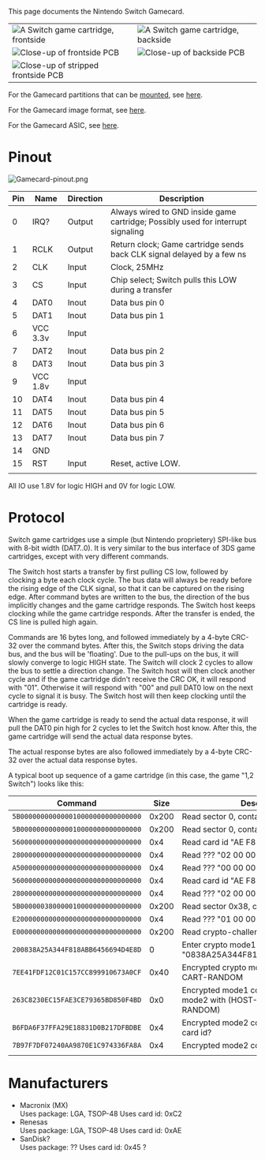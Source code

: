 This page documents the Nintendo Switch Gamecard.

|                                                                                                     |                                                                                         |
| --------------------------------------------------------------------------------------------------- | --------------------------------------------------------------------------------------- |
| ![A Switch game cartridge, frontside](ZeldaFront.jpg "A Switch game cartridge, frontside")          | ![A Switch game cartridge, backside](ZeldaBack.jpg "A Switch game cartridge, backside") |
| ![Close-up of frontside PCB](CartridgeFront.jpeg "Close-up of frontside PCB")                       | ![Close-up of backside PCB](CartridgeBack.jpeg "Close-up of backside PCB")              |
| ![Close-up of stripped frontside PCB](CartridgeFrontBare.jpeg "Close-up of stripped frontside PCB") |                                                                                         |

For the Gamecard partitions that can be
[mounted](Filesystem%20services.md "wikilink"), see
[here](Gamecard%20Partition.md "wikilink").

For the Gamecard image format, see
[here](Gamecard%20Format.md "wikilink").

For the Gamecard ASIC, see [here](Gamecard%20ASIC.md "wikilink").

# Pinout

![Gamecard-pinout.png](Gamecard-pinout.png "Gamecard-pinout.png")

| Pin | Name     | Direction | Description                                                                      |
| --- | -------- | --------- | -------------------------------------------------------------------------------- |
| 0   | IRQ?     | Output    | Always wired to GND inside game cartridge; Possibly used for interrupt signaling |
| 1   | RCLK     | Output    | Return clock; Game cartridge sends back CLK signal delayed by a few ns           |
| 2   | CLK      | Input     | Clock, 25MHz                                                                     |
| 3   | CS       | Input     | Chip select; Switch pulls this LOW during a transfer                             |
| 4   | DAT0     | Inout     | Data bus pin 0                                                                   |
| 5   | DAT1     | Inout     | Data bus pin 1                                                                   |
| 6   | VCC 3.3v | Input     |                                                                                  |
| 7   | DAT2     | Inout     | Data bus pin 2                                                                   |
| 8   | DAT3     | Inout     | Data bus pin 3                                                                   |
| 9   | VCC 1.8v | Input     |                                                                                  |
| 10  | DAT4     | Inout     | Data bus pin 4                                                                   |
| 11  | DAT5     | Inout     | Data bus pin 5                                                                   |
| 12  | DAT6     | Inout     | Data bus pin 6                                                                   |
| 13  | DAT7     | Inout     | Data bus pin 7                                                                   |
| 14  | GND      |           |                                                                                  |
| 15  | RST      | Input     | Reset, active LOW.                                                               |
|     |          |           |                                                                                  |

All IO use 1.8V for logic HIGH and 0V for logic LOW.

# Protocol

Switch game cartridges use a simple (but Nintendo proprietery) SPI-like
bus with 8-bit width (DAT7..0). It is very similar to the bus interface
of 3DS game cartridges, except with very different commands.

The Switch host starts a transfer by first pulling CS low, followed by
clocking a byte each clock cycle. The bus data will always be ready
before the rising edge of the CLK signal, so that it can be captured on
the rising edge. After command bytes are written to the bus, the
direction of the bus implicitly changes and the game cartridge responds.
The Switch host keeps clocking while the game cartridge responds. After
the transfer is ended, the CS line is pulled high again.

Commands are 16 bytes long, and followed immediately by a 4-byte CRC-32
over the command bytes. After this, the Switch stops driving the data
bus, and the bus will be 'floating'. Due to the pull-ups on the bus, it
will slowly converge to logic HIGH state. The Switch will clock 2 cycles
to allow the bus to settle a direction change. The Switch host will then
clock another cycle and if the game cartridge didn't receive the CRC OK,
it will respond with "01". Otherwise it will respond with "00" and pull
DAT0 low on the next cycle to signal it is busy. The Switch host will
then keep clocking until the cartridge is ready.

When the game cartridge is ready to send the actual data response, it
will pull the DAT0 pin high for 2 cycles to let the Switch host know.
After this, the game cartridge will send the actual data response bytes.

The actual response bytes are also followed immediately by a 4-byte
CRC-32 over the actual data response bytes.

A typical boot up sequence of a game cartridge (in this case, the game
"1,2 Switch") looks like this:

| Command                            | Size  | Description                                                                  |
| ---------------------------------- | ----- | ---------------------------------------------------------------------------- |
| `5B000000000000010000000000000000` | 0x200 | Read sector 0, contains "HEAD" blob                                          |
| `5B000000000000010000000000000000` | 0x200 | Read sector 0, contains "HEAD" blob                                          |
| `56000000000000000000000000000000` | 0x4   | Read card id "AE F8 01 21"                                                   |
| `28000000000000000000000000000000` | 0x4   | Read ??? "02 00 00 00"                                                       |
| `A5000000000000000000000000000000` | 0x4   | Read ??? "00 00 00 00"                                                       |
| `56000000000000000000000000000000` | 0x4   | Read card id "AE F8 01 21"                                                   |
| `28000000000000000000000000000000` | 0x4   | Read ??? "02 00 00 00"                                                       |
| `5B000000380000010000000000000000` | 0x200 | Read sector 0x38, contains "CERT" blob                                       |
| `E2000000000000000000000000000000` | 0x4   | Read ??? "01 00 00 00"                                                       |
| `E0000000000000000000000000000000` | 0x200 | Read crypto-challenge header                                                 |
| `200838A25A344F818ABB6456694D4E8D` | 0     | Enter crypto mode1 with HOST-RANDOM "0838A25A344F818ABB6456694D4E8D"         |
| `7EE41FDF12C01C157CC899910673A0CF` | 0x40  | Encrypted crypto mode1 command, reads CART-RANDOM                            |
| `263C8230EC15FAE3CE79365BD850F4BD` | 0x0   | Encrypted mode1 command, enters crypto mode2 with (HOST-RANDOM, CART-RANDOM) |
| `B6FDA6F37FFA29E18831D0B217DFBDBE` | 0x4   | Encrypted mode2 command, possibly read card id?                              |
| `7B97F7DF07240AA9870E1C974336FA8A` | 0x4   | Encrypted mode2 command                                                      |
|                                    |       |                                                                              |

# Manufacturers

  - Macronix (MX)  
    Uses package: LGA, TSOP-48
    Uses card id: 0xC2
  - Renesas  
    Uses package: LGA, TSOP-48
    Uses card id: 0xAE
  - SanDisk?  
    Uses package: ??
    Uses card id: 0x45 ?
